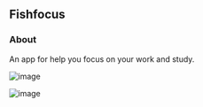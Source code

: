 ## Fishfocus

### About

An app for help you focus on your work and study.

![image](https://user-images.githubusercontent.com/46307662/218291082-33a3051a-7b93-4c3b-9991-4922ca7a9f1a.png)

![image](https://user-images.githubusercontent.com/46307662/218347651-fc17e24e-d5a5-45a4-ac3e-f1364acd4074.png)

